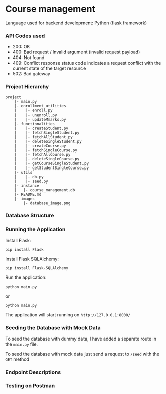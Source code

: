 # Course management

Language used for backend development: Python (flask framework)

### API Codes used

- 200: OK
- 400: Bad request / Invalid argument (invalid request payload)
- 404: Not found
- 409: Conflict response status code indicates a request conflict with the current state of the target resource
- 502: Bad gateway

### Project Hierarchy

```
project
    |- main.py
    |- enrollment_utilities
    |    |- enroll.py
    |    |- unenroll.py
    |    |- updateMmarks.py
    |- functionalities
    |    |- createStudent.py
    |    |- fetchSingleStudent.py
    |    |- fetchAllStudent.py
    |    |- deleteSingleStudent.py
    |    |- createCourse.py
    |    |- fetchSingleCourse.py
    |    |- fetchAllCourse.py
    |    |- deleteSingleCourse.py
    |    |- getCourseSingleStudent.py
    |    |- getStudentSingleCourse.py
    |- utils
    |    |- db.py
    |    |- seed.py
    |- instance
    |   |- course_management.db
    |- README.md
    |- images
        |- database_image.png
```

### Database Structure

### Running the Application
Install Flask:
```
pip install Flask
```
Install Flask SQLAlchemy:
```
pip install Flask-SQLAlchemy
```
Run the application:
```
python main.py
```
or
```
python main.py
```
The application will start running on `http://127.0.0.1:8000/`

### Seeding the Database with Mock Data
To seed the database with dummy data, I have added a separate route in the `main.py` file.

To seed the database with mock data just send a request to `/seed` with the `GET` method

### Endpoint Descriptions

### Testing on Postman
